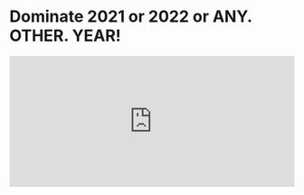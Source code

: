 # Dominate 2021 or 2022 or ANY. OTHER. YEAR!

<iframe src="https://open.spotify.com/embed/episode/3pSZKn71uYdgfGBfHNH6PX" width="100%" height="232" frameBorder="0" allowtransparency="true" allow="encrypted-media"></iframe>